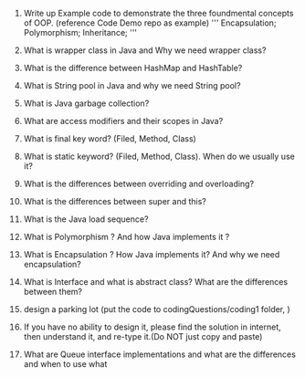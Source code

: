 1. Write up Example code to demonstrate the three foundmental concepts of OOP. (reference Code Demo repo as example)
'''
Encapsulation;
Polymorphism;
Inheritance;
'''

2. What is wrapper class in Java and Why we need wrapper class?
3. What is the difference between HashMap and HashTable?
4. What is String pool in Java and why we need String pool?
5. What is Java garbage collection?
6. What are access modifiers and their scopes in Java?
7. What is final key word? (Filed, Method, Class)
8. What is static keyword? (Filed, Method, Class). When do we usually use it?
9. What is the differences between overriding and overloading?
10. What is the differences between super and this?
11. What is the Java load sequence?
12. What is Polymorphism ? And how Java implements it ?
13. What is Encapsulation ? How Java implements it? And why we need encapsulation?
14. What is Interface and what is abstract class? What are the differences between them?
15. design a parking lot (put the code to codingQuestions/coding1 folder, )
1. If you have no ability to design it, please find the solution in internet, then understand it, and re-type
it.(Do NOT just copy and paste)

16. What are Queue interface implementations and what are the differences and when to use what
